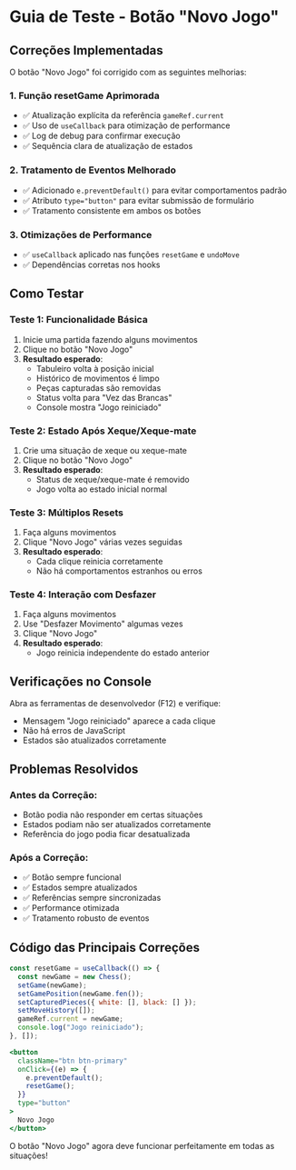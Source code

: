 # Guia de Teste - Botão "Novo Jogo"

## Correções Implementadas

O botão "Novo Jogo" foi corrigido com as seguintes melhorias:

### 1. Função resetGame Aprimorada
- ✅ Atualização explícita da referência `gameRef.current`
- ✅ Uso de `useCallback` para otimização de performance
- ✅ Log de debug para confirmar execução
- ✅ Sequência clara de atualização de estados

### 2. Tratamento de Eventos Melhorado
- ✅ Adicionado `e.preventDefault()` para evitar comportamentos padrão
- ✅ Atributo `type="button"` para evitar submissão de formulário
- ✅ Tratamento consistente em ambos os botões

### 3. Otimizações de Performance
- ✅ `useCallback` aplicado nas funções `resetGame` e `undoMove`
- ✅ Dependências corretas nos hooks

## Como Testar

### Teste 1: Funcionalidade Básica
1. Inicie uma partida fazendo alguns movimentos
2. Clique no botão "Novo Jogo"
3. **Resultado esperado**: 
   - Tabuleiro volta à posição inicial
   - Histórico de movimentos é limpo
   - Peças capturadas são removidas
   - Status volta para "Vez das Brancas"
   - Console mostra "Jogo reiniciado"

### Teste 2: Estado Após Xeque/Xeque-mate
1. Crie uma situação de xeque ou xeque-mate
2. Clique no botão "Novo Jogo"
3. **Resultado esperado**: 
   - Status de xeque/xeque-mate é removido
   - Jogo volta ao estado inicial normal

### Teste 3: Múltiplos Resets
1. Faça alguns movimentos
2. Clique "Novo Jogo" várias vezes seguidas
3. **Resultado esperado**: 
   - Cada clique reinicia corretamente
   - Não há comportamentos estranhos ou erros

### Teste 4: Interação com Desfazer
1. Faça alguns movimentos
2. Use "Desfazer Movimento" algumas vezes
3. Clique "Novo Jogo"
4. **Resultado esperado**: 
   - Jogo reinicia independente do estado anterior

## Verificações no Console

Abra as ferramentas de desenvolvedor (F12) e verifique:
- Mensagem "Jogo reiniciado" aparece a cada clique
- Não há erros de JavaScript
- Estados são atualizados corretamente

## Problemas Resolvidos

### Antes da Correção:
- Botão podia não responder em certas situações
- Estados podiam não ser atualizados corretamente
- Referência do jogo podia ficar desatualizada

### Após a Correção:
- ✅ Botão sempre funcional
- ✅ Estados sempre atualizados
- ✅ Referências sempre sincronizadas
- ✅ Performance otimizada
- ✅ Tratamento robusto de eventos

## Código das Principais Correções

```javascript
const resetGame = useCallback(() => {
  const newGame = new Chess();
  setGame(newGame);
  setGamePosition(newGame.fen());
  setCapturedPieces({ white: [], black: [] });
  setMoveHistory([]);
  gameRef.current = newGame;
  console.log("Jogo reiniciado");
}, []);
```

```jsx
<button 
  className="btn btn-primary" 
  onClick={(e) => {
    e.preventDefault();
    resetGame();
  }}
  type="button"
>
  Novo Jogo
</button>
```

O botão "Novo Jogo" agora deve funcionar perfeitamente em todas as situações!
